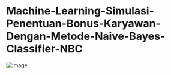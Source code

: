 # Machine-Learning-Simulasi-Penentuan-Bonus-Karyawan-Dengan-Metode-Naive-Bayes-Classifier-NBC

![image](https://github.com/user-attachments/assets/bc863ea7-0682-4c32-afe8-e161f869c43e)
